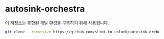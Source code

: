 # autosink-orchestra

이 저장소는 통합된 개발 환경을 구축하기 위해 사용됩니다.

```bash
git clone --recursive https://github.com/slink-to-unlock/autosink-orchestra.git
```
